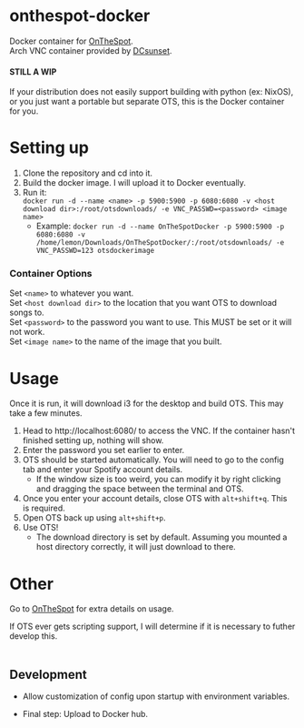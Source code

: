 # onthespot-docker </br>
Docker container for [OnTheSpot](https://github.com/casualsnek/onthespot). </br>
Arch VNC container provided by [DCsunset](https://github.com/DCsunset/docker-i3-arch-vnc). </br>

#### STILL A WIP </br>

If your distribution does not easily support building with python (ex: NixOS), or you just want a portable but separate OTS, this is the Docker container for you. </br>

# Setting up </br>
1. Clone the repository and cd into it. </br>
2. Build the docker image. I will upload it to Docker eventually. </br>
3. Run it: </br>
`docker run -d --name <name> -p 5900:5900 -p 6080:6080 -v <host download dir>:/root/otsdownloads/ -e VNC_PASSWD=<password> <image name>` </br>
   - Example: `docker run -d --name OnTheSpotDocker -p 5900:5900 -p 6080:6080 -v /home/lemon/Downloads/OnTheSpotDocker/:/root/otsdownloads/ -e VNC_PASSWD=123 otsdockerimage`

### Container Options </br>
Set `<name>` to whatever you want. </br>
Set `<host download dir>` to the location that you want OTS to download songs to. </br>
Set `<password>` to the password you want to use. This MUST be set or it will not work. </br>
Set `<image name>` to the name of the image that you built. </br>

# Usage </br>
Once it is run, it will download i3 for the desktop and build OTS. This may take a few minutes. </br>
1. Head to http://localhost:6080/ to access the VNC. If the container hasn't finished setting up, nothing will show. </br>
2. Enter the password you set earlier to enter. </br>
3. OTS should be started automatically. You will need to go to the config tab and enter your Spotify account details. </br>
   - If the window size is too weird, you can modify it by right clicking and dragging the space between the terminal and OTS. </br>
4. Once you enter your account details, close OTS with `alt+shift+q`. This is required. </br>
5. Open OTS back up using `alt+shift+p`. </br>
6. Use OTS! </br>
   - The download directory is set by default. Assuming you mounted a host directory correctly, it will just download to there. </br>

# Other </br>
Go to [OnTheSpot](https://github.com/casualsnek/onthespot) for extra details on usage. </br>

If OTS ever gets scripting support, I will determine if it is necessary to futher develop this. </br>
</br>

## Development
- Allow customization of config upon startup with environment variables. </br>

- Final step: Upload to Docker hub. </br>

